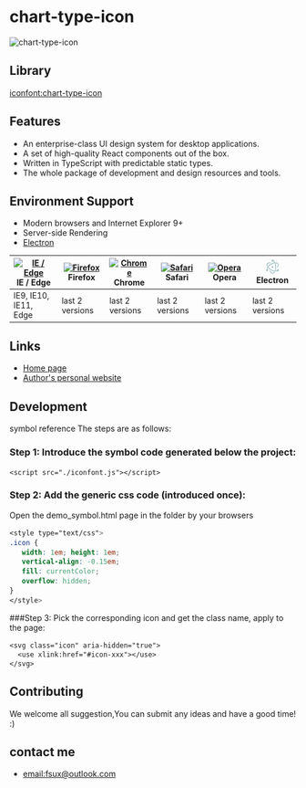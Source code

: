 
# chart-type-icon

![chart-type-icon](https://i.imgur.com/bkyarFc.png)

## Library

[iconfont:chart-type-icon](http://www.iconfont.cn/collections/detail?spm=a313x.7781069.1998910419.d9df05512&cid=11859)

## Features

- An enterprise-class UI design system for desktop applications.
- A set of high-quality React components out of the box.
- Written in TypeScript with predictable static types.
- The whole package of development and design resources and tools.

## Environment Support

* Modern browsers and Internet Explorer 9+
* Server-side Rendering
* [Electron](http://electron.atom.io/)

| [<img src="https://raw.githubusercontent.com/alrra/browser-logos/master/src/edge/edge_48x48.png" alt="IE / Edge" width="24px" height="24px" />](http://godban.github.io/browsers-support-badges/)</br>IE / Edge | [<img src="https://raw.githubusercontent.com/alrra/browser-logos/master/src/firefox/firefox_48x48.png" alt="Firefox" width="24px" height="24px" />](http://godban.github.io/browsers-support-badges/)</br>Firefox | [<img src="https://raw.githubusercontent.com/alrra/browser-logos/master/src/chrome/chrome_48x48.png" alt="Chrome" width="24px" height="24px" />](http://godban.github.io/browsers-support-badges/)</br>Chrome | [<img src="https://raw.githubusercontent.com/alrra/browser-logos/master/src/safari/safari_48x48.png" alt="Safari" width="24px" height="24px" />](http://godban.github.io/browsers-support-badges/)</br>Safari | [<img src="https://raw.githubusercontent.com/alrra/browser-logos/master/src/opera/opera_48x48.png" alt="Opera" width="24px" height="24px" />](http://godban.github.io/browsers-support-badges/)</br>Opera | [<img src="https://raw.githubusercontent.com/alrra/browser-logos/master/src/electron/electron_48x48.png" alt="Electron" width="24px" height="24px" />](http://godban.github.io/browsers-support-badges/)</br>Electron |
| --------- | --------- | --------- | --------- | --------- | --------- |
| IE9, IE10, IE11, Edge| last 2 versions| last 2 versions| last 2 versions| last 2 versions| last 2 versions


## Links

- [Home page](http://www.iconfont.cn/collections/detail?spm=a313x.7781069.1998910419.d9df05512&cid=11859)
- [Author's personal website](http://fsux.me/about.html)

## Development

symbol reference
The steps are as follows:

### Step 1: Introduce the symbol code generated below the project:

<pre><code class="lang-js hljs javascript"><span class="hljs-comment">&lt;script src="./iconfont.js"&gt;&lt;/script&gt;</span></code></pre>


### Step 2: Add the generic css code (introduced once):

Open the demo_symbol.html page in the folder by your browsers


```css
<style type="text/css">
.icon {
   width: 1em; height: 1em;
   vertical-align: -0.15em;
   fill: currentColor;
   overflow: hidden;
}
</style>
```

###Step 3: Pick the corresponding icon and get the class name, apply to the page:

```
<svg class="icon" aria-hidden="true">
  <use xlink:href="#icon-xxx"></use>
</svg>
```

## Contributing

We welcome all suggestion,You can submit any ideas and have a good time! :)

## contact me

- [email:fsux@outlook.com](mailto:fsux@outlook.com)